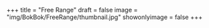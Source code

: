+++
title = "Free Range"
draft = false
image = "img/BokBok/FreeRange/thumbnail.jpg"
showonlyimage = false
+++

<!--more-->

